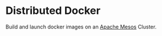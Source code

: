 Distributed Docker
==================

Build and launch docker images on an [Apache Mesos](mesos.apache.org) Cluster.
